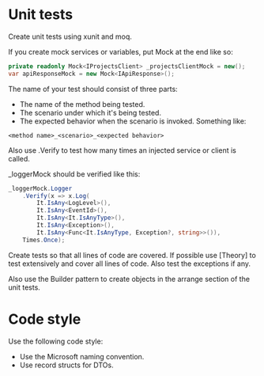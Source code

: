 # Unit tests
Create unit tests using xunit and moq.
 
If you create mock services or variables, put Mock at the end like so:
```csharp
private readonly Mock<IProjectsClient> _projectsClientMock = new();
var apiResponseMock = new Mock<IApiResponse>();
```
 
The name of your test should consist of three parts:
- The name of the method being tested.
- The scenario under which it's being tested.
- The expected behavior when the scenario is invoked.
Something like: 
```
<method name>_<scenario>_<expected behavior>
```
 
Also use .Verify to test how many times an injected service or client is called.

\_loggerMock should be verified like this:
```csharp
_loggerMock.Logger
	.Verify(x => x.Log(
		It.IsAny<LogLevel>(),
		It.IsAny<EventId>(),
		It.IsAny<It.IsAnyType>(),
		It.IsAny<Exception>(),
		It.IsAny<Func<It.IsAnyType, Exception?, string>>()),
	Times.Once);
```

 
Create tests so that all lines of code are covered.
If possible use [Theory] to test extensively and cover all lines of code. Also test the exceptions if any.

Also use the Builder pattern to create objects in the arrange section of the unit tests.

# Code style
Use the following code style:
- Use the Microsoft naming convention.
- Use record structs for DTOs.
